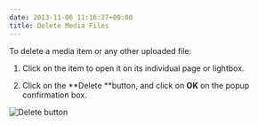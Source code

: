 ```yaml
---
date: 2013-11-06 11:16:27+00:00
title: Delete Media Files
---
```


To delete a media item or any other uploaded file:



	
  1. Click on the item to open it on its individual page or lightbox.

	
  2. Click on the **Delete **button, and click on **OK** on the popup confirmation box.


![Delete button ](https://rtcamp.com/wp-content/uploads/2013/11/delete.png)

